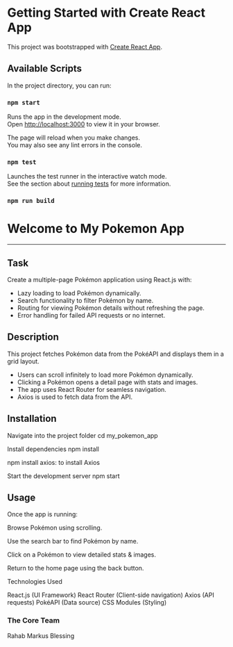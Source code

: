 # Getting Started with Create React App

This project was bootstrapped with [Create React App](https://github.com/facebook/create-react-app).

## Available Scripts

In the project directory, you can run:

### `npm start`

Runs the app in the development mode.\
Open [http://localhost:3000](http://localhost:3000) to view it in your browser.

The page will reload when you make changes.\
You may also see any lint errors in the console.

### `npm test`

Launches the test runner in the interactive watch mode.\
See the section about [running tests](https://facebook.github.io/create-react-app/docs/running-tests) for more information.

### `npm run build`

# Welcome to My Pokemon App
***

## Task
Create a multiple-page Pokémon application using React.js with:  

- Lazy loading to load Pokémon dynamically.  
- Search functionality to filter Pokémon by name.  
- Routing for viewing Pokémon details without refreshing the page.  
- Error handling for failed API requests or no internet.  

## Description
This project fetches Pokémon data from the PokéAPI and displays them in a grid layout.  

- Users can scroll infinitely to load more Pokémon dynamically.  
- Clicking a Pokémon opens a detail page with stats and images.  
- The app uses React Router for seamless navigation.  
- Axios is used to fetch data from the API.  

## Installation
Navigate into the project folder
cd my_pokemon_app

 Install dependencies
npm install

npm install axios: to install Axios

Start the development server
npm start



## Usage
Once the app is running:

Browse Pokémon using scrolling.

Use the search bar to find Pokémon by name.

Click on a Pokémon to view detailed stats & images.

Return to the home page using the back button.

Technologies Used

React.js (UI Framework)
React Router (Client-side navigation)
Axios (API requests)
PokéAPI (Data source)
CSS Modules (Styling)

### The Core Team
Rahab Markus Blessing

